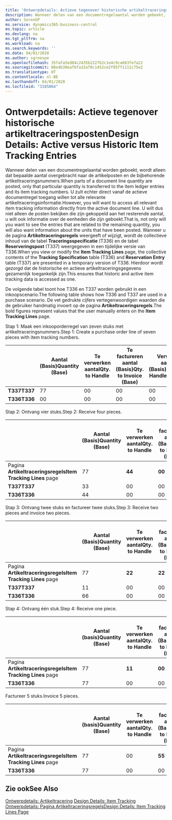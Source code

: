 ```yaml
---
title: 'Ontwerpdetails: Actieve tegenover historische artikeltraceringsposten | Microsoft Docs'
description: Wanneer delen van een documentregelaantal worden geboekt, wordt alleen dat bepaalde aantal overgebracht naar de artikelposten en de bijbehorende artikeltraceringsnummers. U zult echter direct vanaf de actieve documentregel toegang willen tot alle relevante artikeltraceringsinformatie. U wilt dus niet alleen de posten bekijken die zijn gekoppeld aan het resterende aantal, u wilt ook informatie over de eenheden die zijn geboekt. Wanneer u de pagina **Artikeltraceringsregels** weergeeft of wijzigt, wordt de collectieve inhoud van de tabel **Traceringsspecificatie** (T336) en de tabel **Reserveringspost** (T337) weergegeven in een tijdelijke versie van T336. Hierdoor wordt gezorgd dat de historische en actieve artikeltraceringsgegevens gezamenlijk toegankelijk zijn.
author: SorenGP
ms.service: dynamics365-business-central
ms.topic: article
ms.devlang: na
ms.tgt_pltfrm: na
ms.workload: na
ms.search.keywords: ''
ms.date: 04/01/2020
ms.author: sgroespe
ms.openlocfilehash: 35fafa5ed84c2435b2227b2c1e4c9ca683fe7a22
ms.sourcegitcommit: 88e4b30eaf6fa32af0c1452ce2f85ff1111c75e2
ms.translationtype: HT
ms.contentlocale: nl-BE
ms.lasthandoff: 04/01/2020
ms.locfileid: "3185864"
---
```

# <a name="design-details-active-versus-historic-item-tracking-entries"></a><span data-ttu-id="9d41c-107">Ontwerpdetails: Actieve tegenover historische artikeltraceringsposten</span><span class="sxs-lookup"><span data-stu-id="9d41c-107">Design Details: Active versus Historic Item Tracking Entries</span></span>
<span data-ttu-id="9d41c-108">Wanneer delen van een documentregelaantal worden geboekt, wordt alleen dat bepaalde aantal overgebracht naar de artikelposten en de bijbehorende artikeltraceringsnummers.</span><span class="sxs-lookup"><span data-stu-id="9d41c-108">When parts of a document line quantity are posted, only that particular quantity is transferred to the item ledger entries and its item tracking numbers.</span></span> <span data-ttu-id="9d41c-109">U zult echter direct vanaf de actieve documentregel toegang willen tot alle relevante artikeltraceringsinformatie.</span><span class="sxs-lookup"><span data-stu-id="9d41c-109">However, you will want to access all relevant item tracking information directly from the active document line.</span></span> <span data-ttu-id="9d41c-110">U wilt dus niet alleen de posten bekijken die zijn gekoppeld aan het resterende aantal, u wilt ook informatie over de eenheden die zijn geboekt.</span><span class="sxs-lookup"><span data-stu-id="9d41c-110">That is, not only will you want to see the entries that are related to the remaining quantity, you will also want information about the units that have been posted.</span></span> <span data-ttu-id="9d41c-111">Wanneer u de pagina **Artikeltraceringsregels** weergeeft of wijzigt, wordt de collectieve inhoud van de tabel **Traceringsspecificatie** (T336) en de tabel **Reserveringspost** (T337) weergegeven in een tijdelijke versie van T336.</span><span class="sxs-lookup"><span data-stu-id="9d41c-111">When you view or modify the **Item Tracking Lines** page, the collective contents of the **Tracking Specification** table (T336) and **Reservation Entry** table (T337) are presented in a temporary version of T336.</span></span> <span data-ttu-id="9d41c-112">Hierdoor wordt gezorgd dat de historische en actieve artikeltraceringsgegevens gezamenlijk toegankelijk zijn.</span><span class="sxs-lookup"><span data-stu-id="9d41c-112">This ensures that historic and active item tracking data is accessed as one.</span></span>  

 <span data-ttu-id="9d41c-113">De volgende tabel toont hoe T336 en T337 worden gebruikt in een inkoopscenario.</span><span class="sxs-lookup"><span data-stu-id="9d41c-113">The following table shows how T336 and T337 are used in a purchase scenario.</span></span> <span data-ttu-id="9d41c-114">De vet gedrukte cijfers vertegenwoordigen waarden die de gebruiker handmatig invoert op de pagina **Artikeltraceringsregels**.</span><span class="sxs-lookup"><span data-stu-id="9d41c-114">The bold figures represent values that the user manually enters on the **Item Tracking Lines** page.</span></span>  

 <span data-ttu-id="9d41c-115">Stap 1: Maak een inkooporderregel van zeven stuks met artikeltraceringsnummers.</span><span class="sxs-lookup"><span data-stu-id="9d41c-115">Step 1: Create a purchase order line of seven pieces with item tracking numbers.</span></span>  

||<span data-ttu-id="9d41c-116">**Aantal (Basis)**</span><span class="sxs-lookup"><span data-stu-id="9d41c-116">**Quantity (Base)**</span></span>|<span data-ttu-id="9d41c-117">**Te verwerken aantal**</span><span class="sxs-lookup"><span data-stu-id="9d41c-117">**Qty. to Handle**</span></span>|<span data-ttu-id="9d41c-118">**Te factureren aantal (Basis)**</span><span class="sxs-lookup"><span data-stu-id="9d41c-118">**Qty. to Invoice (Base)**</span></span>|<span data-ttu-id="9d41c-119">**Verwerkt aantal (Basis)**</span><span class="sxs-lookup"><span data-stu-id="9d41c-119">**Quantity Handled (Base)**</span></span>|<span data-ttu-id="9d41c-120">**Gefactureerd aantal (Basis)**</span><span class="sxs-lookup"><span data-stu-id="9d41c-120">**Quantity Invoiced (Base)**</span></span>|  
|-|----------------------------------------------|--------------------------------------------|------------------------------------------------------|-------------------------------------------------------|--------------------------------------------------------|  
|<span data-ttu-id="9d41c-121">**T337**</span><span class="sxs-lookup"><span data-stu-id="9d41c-121">**T337**</span></span>|<span data-ttu-id="9d41c-122">7</span><span class="sxs-lookup"><span data-stu-id="9d41c-122">7</span></span>|<span data-ttu-id="9d41c-123">0</span><span class="sxs-lookup"><span data-stu-id="9d41c-123">0</span></span>|<span data-ttu-id="9d41c-124">0</span><span class="sxs-lookup"><span data-stu-id="9d41c-124">0</span></span>|<span data-ttu-id="9d41c-125">0</span><span class="sxs-lookup"><span data-stu-id="9d41c-125">0</span></span>|<span data-ttu-id="9d41c-126">0</span><span class="sxs-lookup"><span data-stu-id="9d41c-126">0</span></span>|  
|<span data-ttu-id="9d41c-127">**T336**</span><span class="sxs-lookup"><span data-stu-id="9d41c-127">**T336**</span></span>|<span data-ttu-id="9d41c-128">0</span><span class="sxs-lookup"><span data-stu-id="9d41c-128">0</span></span>|<span data-ttu-id="9d41c-129">0</span><span class="sxs-lookup"><span data-stu-id="9d41c-129">0</span></span>|<span data-ttu-id="9d41c-130">0</span><span class="sxs-lookup"><span data-stu-id="9d41c-130">0</span></span>|<span data-ttu-id="9d41c-131">0</span><span class="sxs-lookup"><span data-stu-id="9d41c-131">0</span></span>|<span data-ttu-id="9d41c-132">0</span><span class="sxs-lookup"><span data-stu-id="9d41c-132">0</span></span>|  

 <span data-ttu-id="9d41c-133">Stap 2: Ontvang vier stuks.</span><span class="sxs-lookup"><span data-stu-id="9d41c-133">Step 2: Receive four pieces.</span></span>  

||<span data-ttu-id="9d41c-134">**Aantal (Basis)**</span><span class="sxs-lookup"><span data-stu-id="9d41c-134">**Quantity (Base)**</span></span>|<span data-ttu-id="9d41c-135">**Te verwerken aantal**</span><span class="sxs-lookup"><span data-stu-id="9d41c-135">**Qty. to Handle**</span></span>|<span data-ttu-id="9d41c-136">**Te factureren aantal (Basis)**</span><span class="sxs-lookup"><span data-stu-id="9d41c-136">**Qty. to Invoice (Base)**</span></span>|<span data-ttu-id="9d41c-137">**Verwerkt aantal (Basis)**</span><span class="sxs-lookup"><span data-stu-id="9d41c-137">**Quantity Handled (Base)**</span></span>|<span data-ttu-id="9d41c-138">**Gefactureerd aantal (Basis)**</span><span class="sxs-lookup"><span data-stu-id="9d41c-138">**Quantity Invoiced (Base)**</span></span>|  
|-|----------------------------------------------|--------------------------------------------|------------------------------------------------------|-------------------------------------------------------|--------------------------------------------------------|  
|<span data-ttu-id="9d41c-139">Pagina **Artikeltraceringsregels**</span><span class="sxs-lookup"><span data-stu-id="9d41c-139">**Item Tracking Lines** page</span></span>|<span data-ttu-id="9d41c-140">7</span><span class="sxs-lookup"><span data-stu-id="9d41c-140">7</span></span>|<span data-ttu-id="9d41c-141">**4**</span><span class="sxs-lookup"><span data-stu-id="9d41c-141">**4**</span></span>|<span data-ttu-id="9d41c-142">**0**</span><span class="sxs-lookup"><span data-stu-id="9d41c-142">**0**</span></span>|<span data-ttu-id="9d41c-143">0</span><span class="sxs-lookup"><span data-stu-id="9d41c-143">0</span></span>|<span data-ttu-id="9d41c-144">0</span><span class="sxs-lookup"><span data-stu-id="9d41c-144">0</span></span>|  
|<span data-ttu-id="9d41c-145">**T337**</span><span class="sxs-lookup"><span data-stu-id="9d41c-145">**T337**</span></span>|<span data-ttu-id="9d41c-146">3</span><span class="sxs-lookup"><span data-stu-id="9d41c-146">3</span></span>|<span data-ttu-id="9d41c-147">0</span><span class="sxs-lookup"><span data-stu-id="9d41c-147">0</span></span>|<span data-ttu-id="9d41c-148">0</span><span class="sxs-lookup"><span data-stu-id="9d41c-148">0</span></span>|<span data-ttu-id="9d41c-149">0</span><span class="sxs-lookup"><span data-stu-id="9d41c-149">0</span></span>|<span data-ttu-id="9d41c-150">0</span><span class="sxs-lookup"><span data-stu-id="9d41c-150">0</span></span>|  
|<span data-ttu-id="9d41c-151">**T336**</span><span class="sxs-lookup"><span data-stu-id="9d41c-151">**T336**</span></span>|<span data-ttu-id="9d41c-152">4</span><span class="sxs-lookup"><span data-stu-id="9d41c-152">4</span></span>|<span data-ttu-id="9d41c-153">0</span><span class="sxs-lookup"><span data-stu-id="9d41c-153">0</span></span>|<span data-ttu-id="9d41c-154">0</span><span class="sxs-lookup"><span data-stu-id="9d41c-154">0</span></span>|<span data-ttu-id="9d41c-155">4</span><span class="sxs-lookup"><span data-stu-id="9d41c-155">4</span></span>|<span data-ttu-id="9d41c-156">0</span><span class="sxs-lookup"><span data-stu-id="9d41c-156">0</span></span>|  

 <span data-ttu-id="9d41c-157">Stap 3: Ontvang twee stuks en factureer twee stuks.</span><span class="sxs-lookup"><span data-stu-id="9d41c-157">Step 3: Receive two pieces and invoice two pieces.</span></span>  

||<span data-ttu-id="9d41c-158">**Aantal (Basis)**</span><span class="sxs-lookup"><span data-stu-id="9d41c-158">**Quantity (Base)**</span></span>|<span data-ttu-id="9d41c-159">**Te verwerken aantal**</span><span class="sxs-lookup"><span data-stu-id="9d41c-159">**Qty. to Handle**</span></span>|<span data-ttu-id="9d41c-160">**Te factureren aantal (Basis)**</span><span class="sxs-lookup"><span data-stu-id="9d41c-160">**Qty. to Invoice (Base)**</span></span>|<span data-ttu-id="9d41c-161">**Verwerkt aantal (Basis)**</span><span class="sxs-lookup"><span data-stu-id="9d41c-161">**Quantity Handled (Base)**</span></span>|<span data-ttu-id="9d41c-162">**Gefactureerd aantal (Basis)**</span><span class="sxs-lookup"><span data-stu-id="9d41c-162">**Quantity Invoiced (Base)**</span></span>|  
|-|----------------------------------------------|--------------------------------------------|------------------------------------------------------|-------------------------------------------------------|--------------------------------------------------------|  
|<span data-ttu-id="9d41c-163">Pagina **Artikeltraceringsregels**</span><span class="sxs-lookup"><span data-stu-id="9d41c-163">**Item Tracking Lines** page</span></span>|<span data-ttu-id="9d41c-164">7</span><span class="sxs-lookup"><span data-stu-id="9d41c-164">7</span></span>|<span data-ttu-id="9d41c-165">**2**</span><span class="sxs-lookup"><span data-stu-id="9d41c-165">**2**</span></span>|<span data-ttu-id="9d41c-166">**2**</span><span class="sxs-lookup"><span data-stu-id="9d41c-166">**2**</span></span>|<span data-ttu-id="9d41c-167">4</span><span class="sxs-lookup"><span data-stu-id="9d41c-167">4</span></span>|<span data-ttu-id="9d41c-168">0</span><span class="sxs-lookup"><span data-stu-id="9d41c-168">0</span></span>|  
|<span data-ttu-id="9d41c-169">**T337**</span><span class="sxs-lookup"><span data-stu-id="9d41c-169">**T337**</span></span>|<span data-ttu-id="9d41c-170">1</span><span class="sxs-lookup"><span data-stu-id="9d41c-170">1</span></span>|<span data-ttu-id="9d41c-171">0</span><span class="sxs-lookup"><span data-stu-id="9d41c-171">0</span></span>|<span data-ttu-id="9d41c-172">0</span><span class="sxs-lookup"><span data-stu-id="9d41c-172">0</span></span>|<span data-ttu-id="9d41c-173">0</span><span class="sxs-lookup"><span data-stu-id="9d41c-173">0</span></span>|<span data-ttu-id="9d41c-174">0</span><span class="sxs-lookup"><span data-stu-id="9d41c-174">0</span></span>|  
|<span data-ttu-id="9d41c-175">**T336**</span><span class="sxs-lookup"><span data-stu-id="9d41c-175">**T336**</span></span>|<span data-ttu-id="9d41c-176">6</span><span class="sxs-lookup"><span data-stu-id="9d41c-176">6</span></span>|<span data-ttu-id="9d41c-177">0</span><span class="sxs-lookup"><span data-stu-id="9d41c-177">0</span></span>|<span data-ttu-id="9d41c-178">0</span><span class="sxs-lookup"><span data-stu-id="9d41c-178">0</span></span>|<span data-ttu-id="9d41c-179">6</span><span class="sxs-lookup"><span data-stu-id="9d41c-179">6</span></span>|<span data-ttu-id="9d41c-180">2</span><span class="sxs-lookup"><span data-stu-id="9d41c-180">2</span></span>|  

 <span data-ttu-id="9d41c-181">Stap 4: Ontvang één stuk.</span><span class="sxs-lookup"><span data-stu-id="9d41c-181">Step 4: Receive one piece.</span></span>  

||<span data-ttu-id="9d41c-182">**Aantal (basis)**</span><span class="sxs-lookup"><span data-stu-id="9d41c-182">**Quantity (Base)**</span></span>|<span data-ttu-id="9d41c-183">**Te verwerken aantal**</span><span class="sxs-lookup"><span data-stu-id="9d41c-183">**Qty. to Handle**</span></span>|<span data-ttu-id="9d41c-184">**Te factureren aantal (Basis)**</span><span class="sxs-lookup"><span data-stu-id="9d41c-184">**Qty. to Invoice (Base)**</span></span>|<span data-ttu-id="9d41c-185">**Verwerkt aantal (Basis)**</span><span class="sxs-lookup"><span data-stu-id="9d41c-185">**Quantity Handled (Base)**</span></span>|<span data-ttu-id="9d41c-186">**Gefactureerd aantal (Basis)**</span><span class="sxs-lookup"><span data-stu-id="9d41c-186">**Quantity Invoiced (Base)**</span></span>|  
|-|----------------------------------------------|--------------------------------------------|------------------------------------------------------|-------------------------------------------------------|--------------------------------------------------------|  
|<span data-ttu-id="9d41c-187">Pagina **Artikeltraceringsregels**</span><span class="sxs-lookup"><span data-stu-id="9d41c-187">**Item Tracking Lines** page</span></span>|<span data-ttu-id="9d41c-188">7</span><span class="sxs-lookup"><span data-stu-id="9d41c-188">7</span></span>|<span data-ttu-id="9d41c-189">**1**</span><span class="sxs-lookup"><span data-stu-id="9d41c-189">**1**</span></span>|<span data-ttu-id="9d41c-190">**0**</span><span class="sxs-lookup"><span data-stu-id="9d41c-190">**0**</span></span>|<span data-ttu-id="9d41c-191">6</span><span class="sxs-lookup"><span data-stu-id="9d41c-191">6</span></span>|<span data-ttu-id="9d41c-192">2</span><span class="sxs-lookup"><span data-stu-id="9d41c-192">2</span></span>|  
|<span data-ttu-id="9d41c-193">**T336**</span><span class="sxs-lookup"><span data-stu-id="9d41c-193">**T336**</span></span>|<span data-ttu-id="9d41c-194">7</span><span class="sxs-lookup"><span data-stu-id="9d41c-194">7</span></span>|<span data-ttu-id="9d41c-195">0</span><span class="sxs-lookup"><span data-stu-id="9d41c-195">0</span></span>|<span data-ttu-id="9d41c-196">0</span><span class="sxs-lookup"><span data-stu-id="9d41c-196">0</span></span>|<span data-ttu-id="9d41c-197">7</span><span class="sxs-lookup"><span data-stu-id="9d41c-197">7</span></span>|<span data-ttu-id="9d41c-198">2</span><span class="sxs-lookup"><span data-stu-id="9d41c-198">2</span></span>|  

 <span data-ttu-id="9d41c-199">Factureer 5 stuks.</span><span class="sxs-lookup"><span data-stu-id="9d41c-199">Invoice 5 pieces.</span></span>  

||<span data-ttu-id="9d41c-200">**Aantal (basis)**</span><span class="sxs-lookup"><span data-stu-id="9d41c-200">**Quantity (Base)**</span></span>|<span data-ttu-id="9d41c-201">**Te verwerken aantal**</span><span class="sxs-lookup"><span data-stu-id="9d41c-201">**Qty. to Handle**</span></span>|<span data-ttu-id="9d41c-202">**Te factureren aantal (Basis)**</span><span class="sxs-lookup"><span data-stu-id="9d41c-202">**Qty. to Invoice (Base)**</span></span>|<span data-ttu-id="9d41c-203">**Verwerkt aantal (Basis)**</span><span class="sxs-lookup"><span data-stu-id="9d41c-203">**Quantity Handled (Base)**</span></span>|<span data-ttu-id="9d41c-204">**Gefactureerd aantal (Basis)**</span><span class="sxs-lookup"><span data-stu-id="9d41c-204">**Quantity Invoiced (Base)**</span></span>|  
|-|----------------------------------------------|--------------------------------------------|------------------------------------------------------|-------------------------------------------------------|--------------------------------------------------------|  
|<span data-ttu-id="9d41c-205">Pagina **Artikeltraceringsregels**</span><span class="sxs-lookup"><span data-stu-id="9d41c-205">**Item Tracking Lines** page</span></span>|<span data-ttu-id="9d41c-206">7</span><span class="sxs-lookup"><span data-stu-id="9d41c-206">7</span></span>|<span data-ttu-id="9d41c-207">0</span><span class="sxs-lookup"><span data-stu-id="9d41c-207">0</span></span>|<span data-ttu-id="9d41c-208">**5**</span><span class="sxs-lookup"><span data-stu-id="9d41c-208">**5**</span></span>|<span data-ttu-id="9d41c-209">7</span><span class="sxs-lookup"><span data-stu-id="9d41c-209">7</span></span>|<span data-ttu-id="9d41c-210">2</span><span class="sxs-lookup"><span data-stu-id="9d41c-210">2</span></span>|  
|<span data-ttu-id="9d41c-211">**T336**</span><span class="sxs-lookup"><span data-stu-id="9d41c-211">**T336**</span></span>|<span data-ttu-id="9d41c-212">7</span><span class="sxs-lookup"><span data-stu-id="9d41c-212">7</span></span>|<span data-ttu-id="9d41c-213">0</span><span class="sxs-lookup"><span data-stu-id="9d41c-213">0</span></span>|<span data-ttu-id="9d41c-214">0</span><span class="sxs-lookup"><span data-stu-id="9d41c-214">0</span></span>|<span data-ttu-id="9d41c-215">7</span><span class="sxs-lookup"><span data-stu-id="9d41c-215">7</span></span>|<span data-ttu-id="9d41c-216">7</span><span class="sxs-lookup"><span data-stu-id="9d41c-216">7</span></span>|  

## <a name="see-also"></a><span data-ttu-id="9d41c-217">Zie ook</span><span class="sxs-lookup"><span data-stu-id="9d41c-217">See Also</span></span>  
 <span data-ttu-id="9d41c-218">[Ontwerpdetails: Artikeltracering](design-details-item-tracking.md) </span><span class="sxs-lookup"><span data-stu-id="9d41c-218">[Design Details: Item Tracking](design-details-item-tracking.md) </span></span>  
 [<span data-ttu-id="9d41c-219">Ontwerpdetails: Pagina Artikeltraceringsregels</span><span class="sxs-lookup"><span data-stu-id="9d41c-219">Design Details: Item Tracking Lines Page</span></span>](design-details-item-tracking-lines-window.md)
